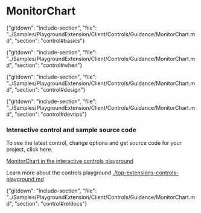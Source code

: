 ﻿# MonitorChart

{"gitdown": "include-section", "file": "../Samples/PlaygroundExtension/Client/Controls/Guidance/MonitorChart.md", "section": "control#basics"}

<!-- TODO get an IMAGE to embed here -->

<!-- TODO get an SAMPLE CODE to embed here -->

{"gitdown": "include-section", "file": "../Samples/PlaygroundExtension/Client/Controls/Guidance/MonitorChart.md", "section": "control#when"}

{"gitdown": "include-section", "file": "../Samples/PlaygroundExtension/Client/Controls/Guidance/MonitorChart.md", "section": "control#design"}

{"gitdown": "include-section", "file": "../Samples/PlaygroundExtension/Client/Controls/Guidance/MonitorChart.md", "section": "control#devtips"}

### Interactive control and sample source code
To see the latest control, change options and get source code for your project, click here.

<a href="https://ms.portal.azure.com/?Microsoft_Azure_Playground=true#blade/Microsoft_Azure_Playground/ControlsIndexBlade/MonitorChartPlayground" target="_blank">MonitorChart in the interactive controls playground</a>

Learn more about the controls playground [./top-extensions-controls-playground.md](./top-extensions-controls-playground.md)

{"gitdown": "include-section", "file": "../Samples/PlaygroundExtension/Client/Controls/Guidance/MonitorChart.md", "section": "control#reldocs"}
